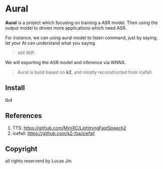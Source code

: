 # Aural

**Aural** is a project which focusing on training a ASR model. Then using the output model to driven more applications which need ASR.

For instance, we can using aural model to listen command, just by saying, let your AI can understand what you saying.

> still WIP.

We will exporting the ASR model and inference via WNNX.

> Aural is build based on **k2**, and mostly reconstructed from icefall.

## Install

tbd



## References

1. TTS: https://github.com/MiniXC/LightningFastSpeech2
2. icefall: https://github.com/k2-fsa/icefall

## Copyright

all rights reserverd by Lucas Jin.
